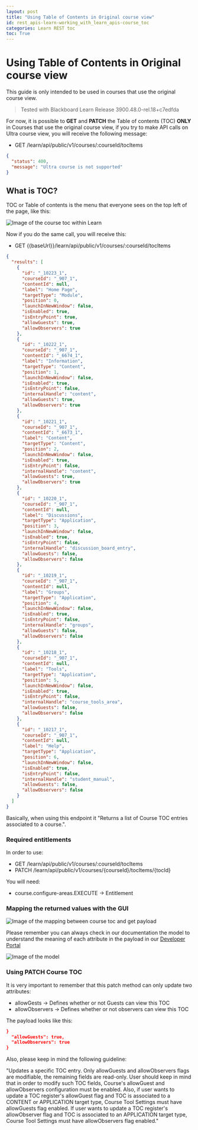 ```yaml
---
layout: post
title: "Using Table of Contents in Original course view"
id: rest_apis-learn-working_with_learn_apis-course_toc
categories: Learn REST toc
toc: True
---
```


# Using Table of Contents in Original course view

This guide is only intended to be used in courses that use the original course view.

> Tested with Blackboard Learn Release 3900.48.0-rel.18+c7edfda

For now, it is possible to **GET** and **PATCH** the Table of contents (TOC) **ONLY** in Courses that use the original course view, if you try to make API calls on Ultra course view, you will receive the following message:

- GET /learn/api/public/v1/courses/:courseId/tocItems

```json
{
  "status": 400,
  "message": "Ultra course is not supported"
}
```

## What is TOC?

TOC or Table of contents is the menu that everyone sees on the top left of the page, like this:

![Image of the course toc within Learn](/assets/img/course_toc-first-image.png)

Now if you do the same call, you will receive this:

- GET {{baseUrl}}/learn/api/public/v1/courses/:courseId/tocItems

```json
{
  "results": [
    {
      "id": "_10223_1",
      "courseId": "_907_1",
      "contentId": null,
      "label": "Home Page",
      "targetType": "Module",
      "position": 0,
      "launchInNewWindow": false,
      "isEnabled": true,
      "isEntryPoint": true,
      "allowGuests": true,
      "allowObservers": true
    },
    {
      "id": "_10222_1",
      "courseId": "_907_1",
      "contentId": "_6674_1",
      "label": "Information",
      "targetType": "Content",
      "position": 1,
      "launchInNewWindow": false,
      "isEnabled": true,
      "isEntryPoint": false,
      "internalHandle": "content",
      "allowGuests": true,
      "allowObservers": true
    },
    {
      "id": "_10221_1",
      "courseId": "_907_1",
      "contentId": "_6673_1",
      "label": "Content",
      "targetType": "Content",
      "position": 2,
      "launchInNewWindow": false,
      "isEnabled": true,
      "isEntryPoint": false,
      "internalHandle": "content",
      "allowGuests": true,
      "allowObservers": true
    },
    {
      "id": "_10220_1",
      "courseId": "_907_1",
      "contentId": null,
      "label": "Discussions",
      "targetType": "Application",
      "position": 3,
      "launchInNewWindow": false,
      "isEnabled": true,
      "isEntryPoint": false,
      "internalHandle": "discussion_board_entry",
      "allowGuests": false,
      "allowObservers": false
    },
    {
      "id": "_10219_1",
      "courseId": "_907_1",
      "contentId": null,
      "label": "Groups",
      "targetType": "Application",
      "position": 4,
      "launchInNewWindow": false,
      "isEnabled": true,
      "isEntryPoint": false,
      "internalHandle": "groups",
      "allowGuests": false,
      "allowObservers": false
    },
    {
      "id": "_10218_1",
      "courseId": "_907_1",
      "contentId": null,
      "label": "Tools",
      "targetType": "Application",
      "position": 5,
      "launchInNewWindow": false,
      "isEnabled": true,
      "isEntryPoint": false,
      "internalHandle": "course_tools_area",
      "allowGuests": false,
      "allowObservers": false
    },
    {
      "id": "_10217_1",
      "courseId": "_907_1",
      "contentId": null,
      "label": "Help",
      "targetType": "Application",
      "position": 6,
      "launchInNewWindow": false,
      "isEnabled": true,
      "isEntryPoint": false,
      "internalHandle": "student_manual",
      "allowGuests": false,
      "allowObservers": false
    }
  ]
}
```

Basically, when using this endpoint it "Returns a list of Course TOC entries associated to a course.".

### Required entitlements

In order to use:

- GET /learn/api/public/v1/courses/:courseId/tocItems
- PATCH /learn/api/public/v1/courses/{courseId}/tocItems/{tocId}

You will need:

- course.configure-areas.EXECUTE -> Entitlement

### Mapping the returned values with the GUI

![Image of the mapping between course toc and get payload](/assets/img/course_toc-second-image.png)

Please remember you can always check in our documentation the model to understand the meaning of each attribute in the payload in our [Developer Portal](https://developer.anthology.com/portal/displayApi)

![Image of the model](/assets/img/course_toc-third_image.png)

### Using PATCH Course TOC

It is very important to remember that this patch method can only update two attributes:

- allowGests -> Defines whether or not Guests can view this TOC
- allowObservers -> Defines whether or not observers can view this TOC

The payload looks like this:

```json
}
  "allowGuests": true,
  "allowObservers": true
}
```

Also, please keep in mind the following guideline:

"Updates a specific TOC entry. Only allowGuests and allowObservers flags are modifiable, the remaining fields are read-only. User should keep in mind that in order to modify such TOC fields, Course's allowGuest and allowObservers configuration must be enabled. Also, if user wants to update a TOC register's allowGuest flag and TOC is associated to a CONTENT or APPLICATION target type, Course Tool Settings must have allowGuests flag enabled. If user wants to update a TOC register's allowObserver flag and TOC is associated to an APPLICATION target type, Course Tool Settings must have allowObservers flag enabled."
